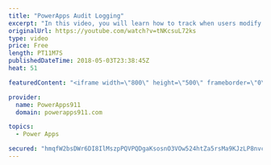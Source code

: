 ```yaml
---
title: "PowerApps Audit Logging"
excerpt: "In this video, you will learn how to track when users modify your data with PowerApps. We do this using the User() and Now() function combined with OnSuccess. Not terribly complicated but an effective solution for tracking that info you need.  Video on the User() function https://www.youtube.com/watch?v=FpXrF5NDZbI"
originalUrl: https://youtube.com/watch?v=tNKcsuL72ks
type: video
price: Free
length: PT11M7S
publishedDateTime: 2018-05-03T23:38:45Z
heat: 51

featuredContent: "<iframe width=\"800\" height=\"500\" frameborder=\"0\" src=\"https://www.youtube.com/embed/tNKcsuL72ks\" allow=\"accelerometer; autoplay; encrypted-media; gyroscope; picture-in-picture\" allowfullscreen></iframe>"

provider:
  name: PowerApps911
  domain: powerapps911.com

topics:
  - Power Apps

secured: "hmqfW2bsDWr6DI8IlMszpPQVPQDgaKsosnO3VOw524htZa5rsMa9KJzLP8nvc+Ei7narLgcgv3eRAdR9WqdP9yUNg9IL0y0C+N5ULU3IToWqeAv0AGsyWlSzUZGJij7ymaijxYUx8/Z3bvJMTL3zXYR5fHHmVzXAdrgQ/QKy8HO9fm7c7cblNSKksJvI2WN1xeTpVHu/sXsVkfl/LMQQV43UWjLm5vnyXaxGZxyfrm3ETbS1I/QgpAFHmyMMkjDk97O2e+NNCDEOSb8lRj9EftjUY+X/+mm5kenyS9sv7E1RzuksneXUG9So+D+8vDMkjCP4yPNNNS4Q30WOFuE2oluRESnhp1KcjtxGGgj+po9hlyjAfzA9MM0h6hgAGtdnqobd10YNPNLM2gMI8EcNug==;1gZIWhrH7bzAEd2jzXTSeg=="
---
```


